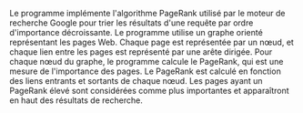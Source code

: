 Le programme implémente l'algorithme PageRank utilisé par le moteur de recherche Google pour trier les résultats d'une requête par ordre d'importance décroissante. Le programme utilise un graphe orienté représentant les pages Web. Chaque page est représentée par un nœud, et chaque lien entre les pages est représenté par une arête dirigée. Pour chaque nœud du graphe, le programme calcule le PageRank, qui est une mesure de l'importance des pages. Le PageRank est calculé en fonction des liens entrants et sortants de chaque nœud. Les pages ayant un PageRank élevé sont considérées comme plus importantes et apparaîtront en haut des résultats de recherche.
